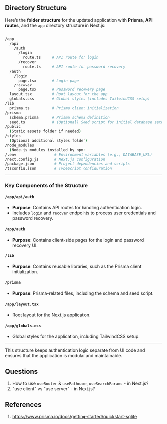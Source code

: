 ## Directory Structure

Here’s the **folder structure** for the updated application with **Prisma**, **API routes**, and the `app` directory structure in Next.js:

```sh

/app
  /api
    /auth
      /login
        route.ts     # API route for login
      /recover
        route.ts     # API route for password recovery
  /auth
    /login
      page.tsx       # Login page
    /recover
      page.tsx       # Password recovery page
  layout.tsx         # Root layout for the app
  globals.css        # Global styles (includes TailwindCSS setup)
/lib
  prisma.ts          # Prisma client initialization
/prisma
  schema.prisma      # Prisma schema definition
  seed.ts            # (Optional) Seed script for initial database setup
/public
  (Static assets folder if needed)
/styles
  (Optional additional styles folder)
/node_modules
  (Node.js modules installed by npm)
/.env                 # Environment variables (e.g., DATABASE_URL)
/next.config.js       # Next.js configuration
/package.json         # Project dependencies and scripts
/tsconfig.json        # TypeScript configuration
```

---

### Key Components of the Structure

#### `/app/api/auth`
- **Purpose**: Contains API routes for handling authentication logic.
- Includes `login` and `recover` endpoints to process user credentials and password recovery.

#### `/app/auth`
- **Purpose**: Contains client-side pages for the login and password recovery UI.

#### `/lib`
- **Purpose**: Contains reusable libraries, such as the Prisma client initialization.

#### `/prisma`
- **Purpose**: Prisma-related files, including the schema and seed script.

#### `/app/layout.tsx`
- Root layout for the Next.js application.

#### `/app/globals.css`
- Global styles for the application, including TailwindCSS setup.

---

This structure keeps authentication logic separate from UI code and ensures that the application is modular and maintainable.

## Questions
1. How to use `useRouter` & `usePathname`, `useSearchParams` - in Next.js?
1. "use client" vs "use server" - in Next.js?


##  References
1. https://www.prisma.io/docs/getting-started/quickstart-sqlite